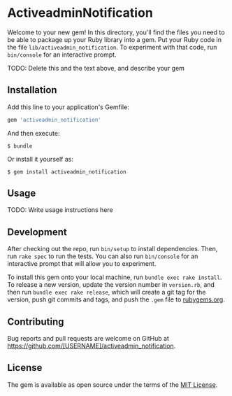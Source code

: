 # ActiveadminNotification

Welcome to your new gem! In this directory, you'll find the files you need to be able to package up your Ruby library into a gem. Put your Ruby code in the file `lib/activeadmin_notification`. To experiment with that code, run `bin/console` for an interactive prompt.

TODO: Delete this and the text above, and describe your gem

## Installation

Add this line to your application's Gemfile:

```ruby
gem 'activeadmin_notification'
```

And then execute:

    $ bundle

Or install it yourself as:

    $ gem install activeadmin_notification

## Usage

TODO: Write usage instructions here

## Development

After checking out the repo, run `bin/setup` to install dependencies. Then, run `rake spec` to run the tests. You can also run `bin/console` for an interactive prompt that will allow you to experiment.

To install this gem onto your local machine, run `bundle exec rake install`. To release a new version, update the version number in `version.rb`, and then run `bundle exec rake release`, which will create a git tag for the version, push git commits and tags, and push the `.gem` file to [rubygems.org](https://rubygems.org).

## Contributing

Bug reports and pull requests are welcome on GitHub at https://github.com/[USERNAME]/activeadmin_notification.


## License

The gem is available as open source under the terms of the [MIT License](http://opensource.org/licenses/MIT).

